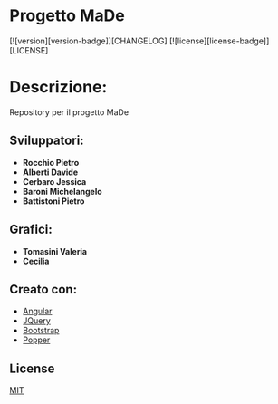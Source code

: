 # Progetto MaDe

[![version][version-badge]][CHANGELOG] [![license][license-badge]][LICENSE]

# Descrizione:
Repository per il progetto MaDe

## Sviluppatori:
* **Rocchio Pietro**
* **Alberti Davide**
* **Cerbaro Jessica**
* **Baroni Michelangelo**
* **Battistoni Pietro**

## Grafici:
* **Tomasini Valeria**
* **Cecilia**

## Creato con:
 * [Angular](https://angular.io/)
 * [JQuery](https://jquery.com/)
 * [Bootstrap](https://getbootstrap.com/)
 * [Popper](https://popper.js.org/)

## License
[MIT](https://choosealicense.com/licenses/mit/)